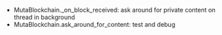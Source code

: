 - MutaBlockchain._on_block_received: ask around for private content on thread in background
- MutaBlockchain.ask_around_for_content: test and debug